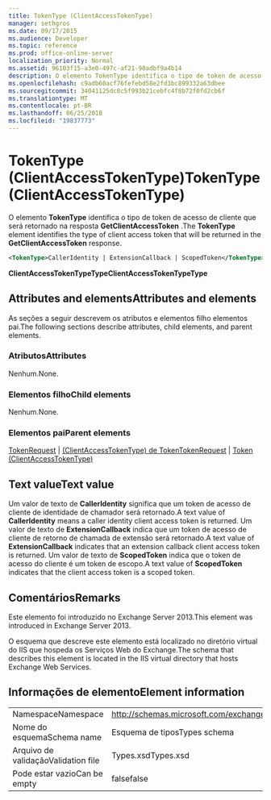 ```yaml
---
title: TokenType (ClientAccessTokenType)
manager: sethgros
ms.date: 09/17/2015
ms.audience: Developer
ms.topic: reference
ms.prod: office-online-server
localization_priority: Normal
ms.assetid: 96103f15-a3e0-497c-af21-90adbf9a4b14
description: O elemento TokenType identifica o tipo de token de acesso de cliente que será retornado na resposta GetClientAccessToken.
ms.openlocfilehash: c9adb60acf76fefebd58e2fd3bc899332a63dbee
ms.sourcegitcommit: 34041125dc8c5f993b21cebfc4f8b72f0fd2cb6f
ms.translationtype: MT
ms.contentlocale: pt-BR
ms.lasthandoff: 06/25/2018
ms.locfileid: "19837773"
---
```

# <a name="tokentype-clientaccesstokentype"></a><span data-ttu-id="916ad-103">TokenType (ClientAccessTokenType)</span><span class="sxs-lookup"><span data-stu-id="916ad-103">TokenType (ClientAccessTokenType)</span></span>

<span data-ttu-id="916ad-104">O elemento **TokenType** identifica o tipo de token de acesso de cliente que será retornado na resposta **GetClientAccessToken** .</span><span class="sxs-lookup"><span data-stu-id="916ad-104">The **TokenType** element identifies the type of client access token that will be returned in the **GetClientAccessToken** response.</span></span> 
  
```XML
<TokenType>CallerIdentity | ExtensionCallback | ScopedToken</TokenType>
```

 <span data-ttu-id="916ad-105">**ClientAccessTokenTypeType**</span><span class="sxs-lookup"><span data-stu-id="916ad-105">**ClientAccessTokenTypeType**</span></span>
## <a name="attributes-and-elements"></a><span data-ttu-id="916ad-106">Attributes and elements</span><span class="sxs-lookup"><span data-stu-id="916ad-106">Attributes and elements</span></span>

<span data-ttu-id="916ad-107">As seções a seguir descrevem os atributos e elementos filho elementos pai.</span><span class="sxs-lookup"><span data-stu-id="916ad-107">The following sections describe attributes, child elements, and parent elements.</span></span>
  
### <a name="attributes"></a><span data-ttu-id="916ad-108">Atributos</span><span class="sxs-lookup"><span data-stu-id="916ad-108">Attributes</span></span>

<span data-ttu-id="916ad-109">Nenhum.</span><span class="sxs-lookup"><span data-stu-id="916ad-109">None.</span></span>
  
### <a name="child-elements"></a><span data-ttu-id="916ad-110">Elementos filho</span><span class="sxs-lookup"><span data-stu-id="916ad-110">Child elements</span></span>

<span data-ttu-id="916ad-111">Nenhum.</span><span class="sxs-lookup"><span data-stu-id="916ad-111">None.</span></span>
  
### <a name="parent-elements"></a><span data-ttu-id="916ad-112">Elementos pai</span><span class="sxs-lookup"><span data-stu-id="916ad-112">Parent elements</span></span>

<span data-ttu-id="916ad-113">[TokenRequest](tokenrequest.md) | [(ClientAccessTokenType) de Token](token-clientaccesstokentype.md)</span><span class="sxs-lookup"><span data-stu-id="916ad-113">[TokenRequest](tokenrequest.md) | [Token (ClientAccessTokenType)](token-clientaccesstokentype.md)</span></span>
  
## <a name="text-value"></a><span data-ttu-id="916ad-114">Text value</span><span class="sxs-lookup"><span data-stu-id="916ad-114">Text value</span></span>

<span data-ttu-id="916ad-115">Um valor de texto de **CallerIdentity** significa que um token de acesso de cliente de identidade de chamador será retornado.</span><span class="sxs-lookup"><span data-stu-id="916ad-115">A text value of **CallerIdentity** means a caller identity client access token is returned.</span></span> <span data-ttu-id="916ad-116">Um valor de texto de **ExtensionCallback** indica que um token de acesso de cliente de retorno de chamada de extensão será retornado.</span><span class="sxs-lookup"><span data-stu-id="916ad-116">A text value of **ExtensionCallback** indicates that an extension callback client access token is returned.</span></span> <span data-ttu-id="916ad-117">Um valor de texto de **ScopedToken** indica que o token de acesso do cliente é um token de escopo.</span><span class="sxs-lookup"><span data-stu-id="916ad-117">A text value of **ScopedToken** indicates that the client access token is a scoped token.</span></span> 
  
## <a name="remarks"></a><span data-ttu-id="916ad-118">Comentários</span><span class="sxs-lookup"><span data-stu-id="916ad-118">Remarks</span></span>

<span data-ttu-id="916ad-119">Este elemento foi introduzido no Exchange Server 2013.</span><span class="sxs-lookup"><span data-stu-id="916ad-119">This element was introduced in Exchange Server 2013.</span></span>
  
<span data-ttu-id="916ad-120">O esquema que descreve este elemento está localizado no diretório virtual do IIS que hospeda os Serviços Web do Exchange.</span><span class="sxs-lookup"><span data-stu-id="916ad-120">The schema that describes this element is located in the IIS virtual directory that hosts Exchange Web Services.</span></span>
  
## <a name="element-information"></a><span data-ttu-id="916ad-121">Informações de elemento</span><span class="sxs-lookup"><span data-stu-id="916ad-121">Element information</span></span>

|||
|:-----|:-----|
|<span data-ttu-id="916ad-122">Namespace</span><span class="sxs-lookup"><span data-stu-id="916ad-122">Namespace</span></span>  <br/> |http://schemas.microsoft.com/exchange/services/2006/types  <br/> |
|<span data-ttu-id="916ad-123">Nome do esquema</span><span class="sxs-lookup"><span data-stu-id="916ad-123">Schema name</span></span>  <br/> |<span data-ttu-id="916ad-124">Esquema de tipos</span><span class="sxs-lookup"><span data-stu-id="916ad-124">Types schema</span></span>  <br/> |
|<span data-ttu-id="916ad-125">Arquivo de validação</span><span class="sxs-lookup"><span data-stu-id="916ad-125">Validation file</span></span>  <br/> |<span data-ttu-id="916ad-126">Types.xsd</span><span class="sxs-lookup"><span data-stu-id="916ad-126">Types.xsd</span></span>  <br/> |
|<span data-ttu-id="916ad-127">Pode estar vazio</span><span class="sxs-lookup"><span data-stu-id="916ad-127">Can be empty</span></span>  <br/> |<span data-ttu-id="916ad-128">false</span><span class="sxs-lookup"><span data-stu-id="916ad-128">false</span></span>  <br/> |
   

